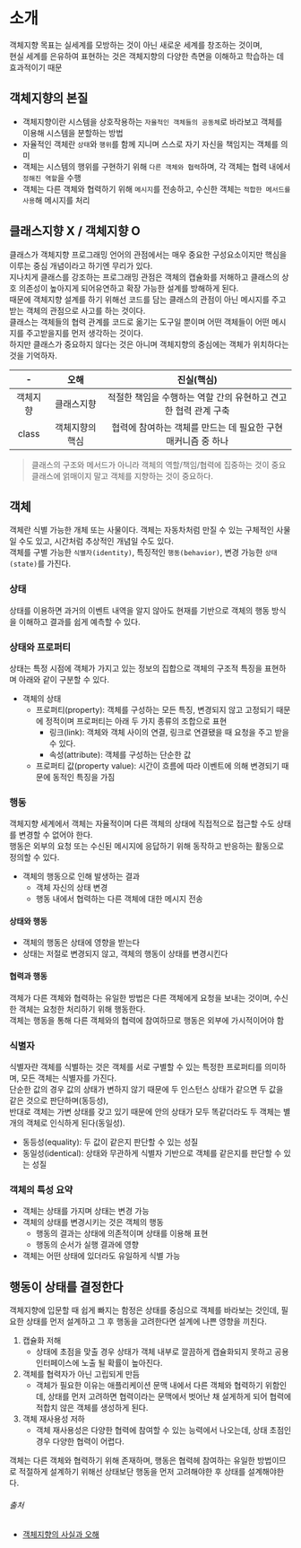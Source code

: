# 소개

객체지향 목표는 실세계를 모방하는 것이 아닌 새로운 세계를 창조하는 것이며,  
현실 세계를 은유하여 표현하는 것은 객체지향의 다양한 측면을 이해하고 학습하는 데 효과적이기 때문

## 객체지향의 본질

- 객체지향이란 시스템을 상호작용하는 `자율적인 객체들의 공동체`로 바라보고 객체를 이용해 시스템을 분할하는 방법
- 자율적인 객체란 `상태`와 `행위`를 함께 지니며 스스로 자기 자신을 책임지는 객체를 의미
- 객체는 시스템의 행위를 구현하기 위해 `다른 객체와 협력`하며, 각 객체는 협력 내에서 `정해진 역할`을 수행
- 객체는 다른 객체와 협력하기 위해 `메시지`를 전송하고, 수신한 객체는 `적합한 메서드를 사용`해 메시지를 처리

## 클래스지향 X / 객체지향 O

클래스가 객체지향 프로그래밍 언어의 관점에서는 매우 중요한 구성요소이지만 핵심을 이루는 중심 개념이라고 하기엔 무리가 있다.    
지나치게 클래스를 강조하는 프로그래밍 관점은 객체의 캡슐화를 저해하고 클래스의 상호 의존성이 높아지게 되어유연하고 확장 가능한 설계를 방해하게 된다.    
때문에 객체지향 설계를 하기 위해선 코드를 담는 클래스의 관점이 아닌 메시지를 주고받는 객체의 관점으로 사고를 하는 것이다.  
클래스는 객체들의 협력 관계를 코드로 옮기는 도구일 뿐이며 어떤 객체들이 어떤 메시지를 주고받을지를 먼저 생각하는 것이다.  
하지만 클래스가 중요하지 않다는 것은 아니며 객체지향의 중심에는 객체가 위치하다는 것을 기억하자.

|   -   |    오해    |                진실(핵심)                |
|:-----:|:--------:|:------------------------------------:|
| 객체지향  |  클래스지향   | 적절한 책임을 수행하는 역할 간의 유현하고 견고한 협력 관계 구축 |
| class | 객체지향의 핵심 | 협력에 참여하는 객체를 만드는 데 필요한 구현 매커니즘 중 하나  |

> 클래스의 구조와 메서드가 아니라 객체의 역할/책임/협력에 집중하는 것이 중요  
> 클래스에 얽매이지 말고 객체를 지향하는 것이 중요하다.

## 객체

객체란 식별 가능한 개체 또는 사물이다. 객체는 자동차처럼 만질 수 있는 구체적인 사물일 수도 있고, 시간처럼 추상적인 개념일 수도 있다.  
객체를 구별 가능한 `식별자(identity)`, 특징적인 `행동(behavior)`, 변경 가능한 `상태(state)`를 가진다.

### 상태

상태를 이용하면 과거의 이벤트 내역을 알지 않아도 현재를 기반으로 객체의 행동 방식을 이해하고 결과를 쉽게 예측할 수 있다.

### 상태와 프로퍼티

상태는 특정 시점에 객체가 가지고 있는 정보의 집합으로 객체의 구조적 특징을 표현하며 아래와 같이 구분할 수 있다.

- 객체의 상태
    - 프로퍼티(property): 객체를 구성하는 모든 특징, 변경되지 않고 고정되기 때문에 정적이며 프로퍼티는 아래 두 가지 종류의 조합으로 표현
        - 링크(link): 객체와 객체 사이의 연결, 링크로 연결됐을 때 요청을 주고 받을 수 있다.
        - 속성(attribute): 객체를 구성하는 단순한 값
    - 프로퍼티 값(property value): 시간이 흐름에 따라 이벤트에 의해 변경되기 때문에 동적인 특징을 가짐

### 행동

객체지향 세계에서 객체는 자율적이며 다른 객체의 상태에 직접적으로 접근할 수도 상태를 변경할 수 없어야 한다.  
행동은 외부의 요청 또는 수신된 메시지에 응답하기 위해 동작하고 반응하는 활동으로 정의할 수 있다.

- 객체의 행동으로 인해 발생하는 결과
    - 객체 자신의 상태 변경
    - 행동 내에서 협력하는 다른 객체에 대한 메시지 전송

#### 상태와 행동

- 객체의 행동은 상태에 영향을 받는다
- 상태는 저절로 변경되지 않고, 객체의 행동이 상태를 변경시킨다

#### 협력과 행동

객체가 다른 객체와 협력하는 유일한 방법은 다른 객체에게 요청을 보내는 것이며, 수신한 객체는 요청한 처리하기 위해 행동한다.  
객체는 행동을 통해 다른 객체와의 협력에 참여하므로 행동은 외부에 가시적이어야 함

### 식별자

식별자란 객체를 식별하는 것은 객체를 서로 구별할 수 있는 특정한 프로퍼티를 의미하며, 모든 객체는 식별자를 가진다.  
단순한 값의 경우 값의 상태가 변하지 않기 때문에 두 인스턴스 상태가 같으면 두 값을 같은 것으로 판단하며(동등성),  
반대로 객체는 가변 상태를 갖고 있기 때문에 안의 상태가 모두 똑같더라도 두 객체는 별개의 객체로 인식하게 된다(동일성).

- 동등성(equality): 두 값이 같은지 판단할 수 있는 성질
- 동일성(identical): 상태와 무관하게 식별자 기반으로 객체를 같은지를 판단할 수 있는 성질

### 객체의 특성 요약

- 객체는 상태를 가지며 상태는 변경 가능
- 객체의 상태를 변경시키는 것은 객체의 행동
    - 행동의 결과는 상태에 의존적이며 상태를 이용해 표현
    - 행동의 순서가 실행 결과에 영향
- 객체는 어떤 상태에 있더라도 유일하게 식별 가능

## 행동이 상태를 결정한다

객체지향에 입문할 때 쉽게 빠지는 함정은 상태를 중심으로 객체를 바라보는 것인데, 필요한 상태를 먼저 설계하고 그 후 행동을 고려한다면 설계에 나쁜 영향을 끼친다.

1. 캡슐화 저해
    - 상태에 초점을 맞출 경우 상태가 객체 내부로 깔끔하게 캡슐화되지 못하고 공용 인터페이스에 노출 될 확률이 높아진다.
2. 객체를 협력자가 아닌 고립되게 만듬
    - 객체가 필요한 이유는 애플리케이션 문맥 내에서 다른 객체와 협력하기 위함인데, 상태를 먼저 고려하면 협력이라는 문맥에서 벗어난 채 설게하게 되어 협력에 적합치 않은 객체를 생성하게 된다.
3. 객체 재사용성 저하
    - 객체 재사용성은 다양한 협력에 참여할 수 있는 능력에서 나오는데, 상태 초점인 경우 다양한 협력이 어렵다.

객체는 다른 객체와 협력하기 위해 존재하며, 행동은 협력헤 참여하는 유일한 방법이므로 적절하게 설계하기 위해선 상태보단 행동을 먼저 고려해야한 후 상태를 설계해야한다.

###### 출처

- [객체지향의 사실과 오해](https://www.aladin.co.kr/shop/wproduct.aspx?ItemId=60550259)